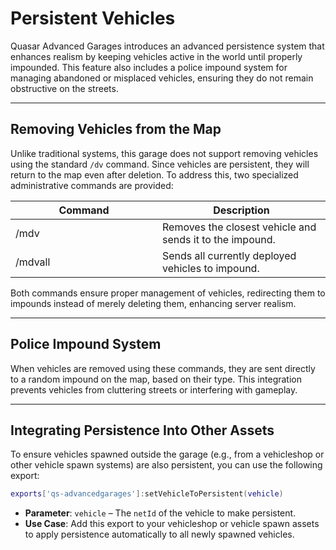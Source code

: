 # Persistent Vehicles

Quasar Advanced Garages introduces an advanced persistence system that enhances realism by keeping vehicles active in the world until properly impounded. This feature also includes a police impound system for managing abandoned or misplaced vehicles, ensuring they do not remain obstructive on the streets.

***

## **Removing Vehicles from the Map**

Unlike traditional systems, this garage does not support removing vehicles using the standard `/dv` command. Since vehicles are persistent, they will return to the map even after deletion. To address this, two specialized administrative commands are provided:

<table><thead><tr><th width="219">Command</th><th>Description</th></tr></thead><tbody><tr><td>/mdv</td><td>Removes the closest vehicle and sends it to the impound.</td></tr><tr><td>/mdvall</td><td>Sends all currently deployed vehicles to impound.</td></tr></tbody></table>

Both commands ensure proper management of vehicles, redirecting them to impounds instead of merely deleting them, enhancing server realism.

***

## **Police Impound System**

When vehicles are removed using these commands, they are sent directly to a random impound on the map, based on their type. This integration prevents vehicles from cluttering streets or interfering with gameplay.

***

## **Integrating Persistence Into Other Assets**

To ensure vehicles spawned outside the garage (e.g., from a vehicleshop or other vehicle spawn systems) are also persistent, you can use the following export:

```lua
exports['qs-advancedgarages']:setVehicleToPersistent(vehicle)
```

* **Parameter**: `vehicle` – The `netId` of the vehicle to make persistent.
* **Use Case**: Add this export to your vehicleshop or vehicle spawn assets to apply persistence automatically to all newly spawned vehicles.
